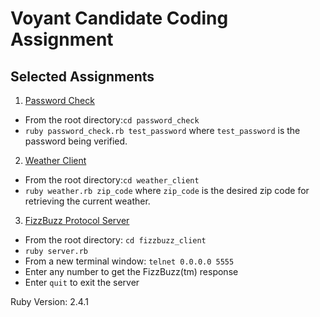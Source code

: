 # Voyant Candidate Coding Assignment
 
## Selected  Assignments

1. [Password Check](../password_check)
- From the root directory:`cd password_check`
- `ruby password_check.rb test_password` where `test_password` is the password being verified.

2. [Weather Client](../weather_client)
- From the root directory:`cd weather_client`
- `ruby weather.rb zip_code` where `zip_code` is the desired zip code for retrieving the current weather.

3. [FizzBuzz Protocol Server](../fizzbuzz_server)
- From the root directory: `cd fizzbuzz_client`
- `ruby server.rb`
- From a new terminal window: `telnet 0.0.0.0 5555`
- Enter any number to get the FizzBuzz(tm) response
- Enter `quit` to exit the server

Ruby Version: 2.4.1
